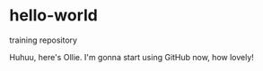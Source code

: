 # hello-world
training repository

Huhuu, here's Ollie. I'm gonna start using GitHub now, how lovely!
